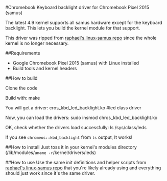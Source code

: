 #Chromebook Keyboard backlight driver for Chromebook Pixel 2015 (samus)

The latest 4.9 kernel supports all samus hardware except for the keyboard backlight. This lets you build the kernel module for that support.

This driver was ripped from [raphael's linux-samus repo](https://github.com/raphael/linux-samus) since the whole kernel is no longer necessary.

##Requirements
* Google Chromebook Pixel 2015 (samus) with Linux installed
* Build tools and kernel headers

##How to build

Clone the code 

Build with:
	make

You will get a driver:
	cros_kbd_led_backlight.ko   #led class driver
	
Now, you can load the drivers:
	sudo insmod chros_kbd_led_backlight.ko

OK, check whether the drivers load successfully:
	ls /sys/class/leds
	
If you see `chromeos::kbd_backlight` from `ls` output, It works!

##How to install
Just toss it in your kernel's modules directory (/lib/modules/`uname -r`/kernel/drivers/leds)

##How to use
Use the same init definitions and helper scripts from [raphael's linux-samus repo](https://github.com/raphael/linux-samus) that you're likely already using and everything should just work since it's the same driver.
